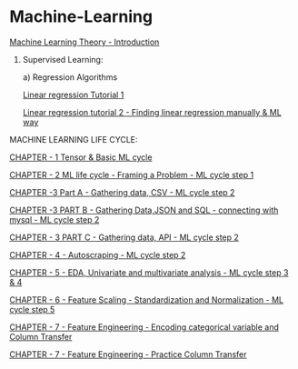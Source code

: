 # Machine-Learning

[Machine Learning Theory - Introduction](https://github.com/NIRAJANRIJAL1/Machine-Learning/blob/main/Machine%20Learning%20Tutorial%201%20-%20Theory.pdf)

1. Supervised Learning:
   
   a) Regression Algorithms
   
   [Linear regression Tutorial 1](https://github.com/NIRAJANRIJAL1/Machine-Learning/blob/main/Linear%20Regression.pdf)<br />

   [Linear regression tutorial 2 - Finding linear regression manually & ML way](https://github.com/NIRAJANRIJAL1/Machine-Learning/blob/main/Linear%20regression%20Tutorial%202.pdf)<br />

MACHINE LEARNING LIFE CYCLE:

[CHAPTER - 1 Tensor & Basic ML cycle](https://github.com/NIRAJANRIJAL1/Machine-Learning/blob/main/Chapter%201%20-%20Tensor%20%26%20End%20to%20End%20Basic%20Project%20for%20ML%20overview.pdf)<br />

[CHAPTER - 2 ML life cycle - Framing a Problem - ML cycle step 1](https://github.com/NIRAJANRIJAL1/Machine-Learning/blob/main/Chapter%202%20-%20ML%20Cycle%20-%20Framing%20a%20Problem.pdf)<br />

[CHAPTER -3 Part A - Gathering data, CSV - ML cycle step 2](https://github.com/NIRAJANRIJAL1/Machine-Learning/blob/main/CHAPTER%203%20-%20Data%20Gathering%20(ML%20CYCLE%20-%202nd%20Step)%20-%20PART%20A.pdf)<br />

[CHAPTER -3 PART B - Gathering Data,JSON and SQL - connecting with mysql - ML cycle step 2](https://github.com/NIRAJANRIJAL1/Machine-Learning/blob/main/CHAPTER%203%20-%20ML%20CYCLE%20-%20Second%20Step%20PART%20B%20Working%20with%20JSON%20and%20SQL%20(1).pdf)<br />

[CHAPTER - 3 PART C - Gathering data, API - ML cycle step 2](https://github.com/NIRAJANRIJAL1/Machine-Learning/blob/main/CHAPTER%203%20(ML%20CYCLE)%20-%20GATHERING%20DATA%20-%20API%20-%20PART%20C.pdf)<br />

[CHAPTER - 4 - Autoscraping - ML cycle step 2](https://github.com/NIRAJANRIJAL1/Machine-Learning/blob/main/Web%20Scraping%20autoscraper.pdf)<br />

[CHAPTER - 5 - EDA, Univariate and multivariate analysis - ML cycle step 3 & 4](https://github.com/NIRAJANRIJAL1/Machine-Learning/blob/main/CHAPTER%204%20-%20EDA%20-%20UNI%2C%20BI%20and%20MULTIVARIATE%20Analysis%20.pdf)<br />

[CHAPTER - 6 - Feature Scaling - Standardization and Normalization - ML cycle step 5](https://github.com/NIRAJANRIJAL1/Machine-Learning/blob/main/Feature%20Scaling%20-%20Standardization%20and%20Normalization.pdf)<br />

[CHAPTER - 7 - Feature Engineering - Encoding categorical variable and Column Transfer](https://github.com/NIRAJANRIJAL1/Machine-Learning/blob/main/CHAPTER%207%20-%20Feature%20Engineering%20-%20Encoding%20Categorical%20variable%2CNominal%20and%20column%20Transfer.pdf)<br />

[CHAPTER - 7 - Feature Engineering - Practice Column Transfer](https://github.com/NIRAJANRIJAL1/Machine-Learning/blob/main/CHAPTER%207%20PRACTICE%20-%20Feature%20engineering%20Column%20transformer.pdf)<br />

   

